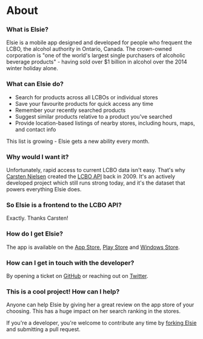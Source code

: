 About
====

### What is Elsie? ###

Elsie is a mobile app designed and developed for people who frequent the LCBO, the alcohol authority in Ontario, Canada. The crown-owned corporation is "one of the world's largest single purchasers of alcoholic beverage products" - having sold over $1 billion in alcohol over the 2014 winter holiday alone. 

### What can Elsie do? ###
* Search for products across all LCBOs or individual stores
* Save your favourite products for quick access any time
* Remember your recently searched products
* Suggest similar products relative to a product you've searched
* Provide location-based listings of nearby stores, including hours, maps, and contact info

This list is growing - Elsie gets a new ability every month.

### Why would I want it? ###
Unfortunately, rapid access to current LCBO data isn't easy. That's why [Carsten Nielsen](http://heycarsten.com) created the [LCBO API](http://lcboapi.com) back in 2009. It's an actively developed project which still runs strong today, and it's the dataset that powers everything Elsie does.

### So Elsie is a frontend to the LCBO API? ###
Exactly. Thanks Carsten!

### How do I get Elsie? ###
The app is available on the [App Store](https://itunes.apple.com/app/elsie/id951372469?ls=1&mt=8), [Play Store](https://play.google.com/store/apps/details?id=com.tailoredux.elsie) and [Windows Store](http://www.windowsphone.com/s?appid=d1040ef2-5d48-4962-9a5b-e20c01fe1760).

### How can I get in touch with the developer? ###
By opening a ticket on [GitHub](http://github.com/dougestey/elsie/issues) or reaching out on [Twitter](http://twitter.com/dougestey).

### This is a cool project! How can I help? ###
Anyone can help Elsie by giving her a great review on the app store of your choosing. This has a huge impact on her search ranking in the stores.

If you're a developer, you're welcome to contribute any time by [forking Elsie](https://github.com/dougestey/elsie/fork) and submitting a pull request.
